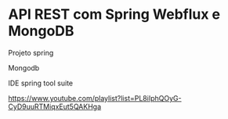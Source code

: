 #  API REST com Spring Webflux e MongoDB

Projeto spring 

Mongodb 

IDE spring tool suite


https://www.youtube.com/playlist?list=PL8iIphQOyG-CyD9uuRTMiqxEut5QAKHga

